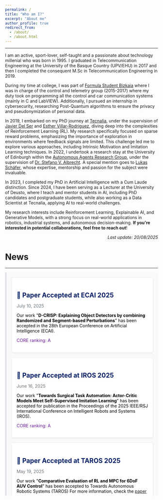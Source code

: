 ```yaml
---
permalink: /
title: "Who am I?"
excerpt: "About me"
author_profile: true
redirect_from: 
  - /about/
  - /about.html
---
```

<hr>
I am an active, sport-lover, self-taught and a passionate about technology millenial who was born in 1995. I graduated in Telecommunication Engineering at the University of the Basque Country (UPV/EHU) in 2017 and then I completed the consequent M.Sc in Telecommunication Engineering in 2019. 

During my time at college, I was part of [Formula Student Bizkaia](https://www.fsbizkaia.com/) where I was in charge of the control and telemetry group (2015-2017) where my duty took on programming all the control and car communication systems (mainly in C and LabVIEW). Additionally, I pursued an internship in cybersecurity, researching Post-Quantum algorithms to ensure the privacy and pseudonymization of personal data.

In 2019, I embarked on my PhD journey at [Tecnalia](https://www.tecnalia.com/), under the supervision of [Javier Del Ser](https://scholar.google.es/citations?user=p_wY0zUAAAAJ&hl=es) and [Esther Villar-Rodriguez](https://scholar.google.es/citations?user=pYQnhycAAAAJ&hl=es), diving deep into the complexities of Reinforcement Learning (RL). My research specifically focused on sparse reward problems, emphasizing the importance of exploration in environments where feedback signals are limited. This challenge led me to explore various approaches, including Intrinsic Motivation and Imitation Learning techniques. In 2022, I undertook a research stay at the University of Edinburgh within the [Autonomous Agents Research Group](https://agents-lab.org/), under the supervision of [Dr. Stefano V. Albrecht](https://agents-lab.org/stefano-albrecht/). A special mention goes to [Lukas Schäfer](https://www.lukaschaefer.com/), whose expertise, mentorship and passion for the subject were invaluable.

In 2023, I completed my PhD in Artificial Intelligence with a Cum Laude distinction. Since 2024, I have been serving as a Lecturer at the University of Deusto, where I teach and mentor students in AI, including PhD candidates and postgraduate students, while also working as a Data Scientist at Tecnalia, applying AI to real-world challenges.

My research interests include Reinforcement Learning, Explainable AI, and Generative Models, with a strong focus on real-world applications in robotics, industrial systems, and autonomous decision-making. **If you're interested in potential collaborations, feel free to reach out**!

<p align="right"><em>Last update: 20/08/2025</em></p>

<style>
  .news {
    margin-top: 0.5rem;
    padding: 1rem;
    background-color: #f8f9fa; /* Very light gray background for the News section */
    border-left: 5px solid #dee2e6; /* Subtle gray border */
    color: #000; /* Black text for readability */
    max-height: 700px; /* Limit height of the news section */
    overflow-y: auto; /* Enable vertical scrolling */
    scrollbar-width: thin; /* Thin scrollbar for Firefox */
    scrollbar-color: #c4c4c4 #f8f9fa; /* Custom scrollbar colors for Firefox */
  }

  /* Styling for Webkit-based browsers (e.g., Chrome, Safari) */
  .news::-webkit-scrollbar {
    width: 8px; /* Width of the scrollbar */
  }

  .news::-webkit-scrollbar-thumb {
    background-color: #c4c4c4; /* Gray scrollbar thumb */
    border-radius: 4px; /* Rounded scrollbar thumb */
  }

  .news::-webkit-scrollbar-track {
    background-color: #f8f9fa; /* Background color of the scrollbar track */
  }

  .news-item {
    margin-bottom: 1rem;
    padding: 1rem;
    background-color: #ffffff; /* White background for articles */
    border: 1px solid #e9ecef; /* Subtle gray border */
    border-radius: 5px; /* Rounded corners for articles */
    box-shadow: 0px 2px 4px rgba(0, 0, 0, 0.05); /* Light shadow for distinction */
  }

  .news-item h2 {
    margin-bottom: 0.5rem;
    color: #001d64; /* Very dark blue for titles */
  }

  .news-item time {
    font-size: 0.9rem;
    color: #6c757d; /* Muted gray for dates */
  }

  .impact-details {
    font-size: 0.9rem;
    color: #6a1b9a; /* Purple for highlighting Q1 and IF */
    margin-top: 0.5rem;
  }

  /* Responsive adjustments */
  @media (max-width: 768px) {
    .news {
      /*max-height: 300px;*/ /* Slightly smaller height for mobile */
      padding: 0.5rem; /* Adjust padding for smaller screens */
    }
    .news-item {
      padding: 0.8rem; /* Reduce padding for articles */
    }
    .news-item h2 {
      font-size: 1.1rem; /* Slightly smaller titles */
    }
    .news-item time, .impact-details {
      font-size: 0.8rem; /* Adjust text size for better fit */
    }
  }
</style>


<h1>News</h1>
<hr>

<section class="news">
  <article class="news-item">
    <h2>📄 Paper Accepted at ECAI 2025</h2>
    <p><time datetime="2025-06-16">July 10, 2025</time></p>
    <p>Our work "<strong>D-CRISP: Explaining Object Detectors by combining Randomized and Segment-based Perturbations</strong>" has been accepted in the 28th European Conference on Artificial Intelligence (ECAI).</p>
    <p class="impact-details">CORE ranking: A</p>
  </article>

  <article class="news-item">
    <h2>📄 Paper Accepted at IROS 2025</h2>
    <p><time datetime="2025-06-16">June 16, 2025</time></p>
    <p>Our work "<strong>Towards Surgical Task Automation: Actor-Critic Models Meet Self-Supervised Imitation Learning</strong>" has been accepted for publication in the Proceedings of the 2025 IEEE/RSJ International Conference on Intelligent Robots and Systems (IROS).</p>
    <p class="impact-details">CORE ranking: A</p>
  </article>

  <article class="news-item">
    <h2>📄 Paper Accepted at TAROS 2025</h2>
    <p><time datetime="2025-05-19">May 19, 2025</time></p>
    <p>Our work "<strong>Comparative Evaluation of RL and MPC for 6DoF AUV Control</strong>" has been accepted to Towards Autonomous Robotic Systems (TAROS) For more information, check the <a href="https://ieeexplore.ieee.org/document/10920018"> paper</a> .</p>
  </article>

  <article class="news-item">
    <h2>ITSC 2024 Paper Proceedings</h2>
    <p><time datetime="2025-03-20">March 20, 2025</time></p>
    <p>Our article "<strong>Single Agent Formulation for Reinforcement Learning Based Routing of Urban Last Mile Logistics with Platooning Vehicles</strong>" is now available in the <a href="https://ieeexplore.ieee.org/document/10920018">conference proceedings</a>.</p>
  </article>

  <article class="news-item">
    <h2><i class="fas fa-microphone-alt" aria-hidden="true"></i> PODCAST: Impact of Artificial Intelligence on Industry</h2>
    <p><time datetime="2025-03-13">March 13, 2025</time></p>
    <p>The podcast recorded in collaboration between <a href="https://movingrobots.tech/es/">Moving Robots</a> and <a href="https://www.tecnalia.com/">Tecnalia</a> is now available to watch on <a href="https://youtu.be/bMSQBr7gBX8">YouTube</a>.</p>
  </article>

  <article class="news-item">
    <h2>📄 Article Accepted at Neurocomputing</h2>
    <p><time datetime="2024-11-27">November 27, 2024</time></p>
    <p>Our article "<strong>Using Offline Data to Speed-up Reinforcement Learning in Procedurally Generated Environments</strong>" has been accepted in the Neurocomputing journal. This paper builds upon findings presented at the ALA Workshop during the 2023 AAMAS conference, combining reinforcement learning and imitation learning for improved generalization and sample efficiency.</p>
    <p class="impact-details">Impact Factor: 5.5 (Q1)</p>
  </article>

  <article class="news-item">
    <h2>📄 Article Accepted at Results in Engineering</h2>
    <p><time datetime="2024-11-21">November 21, 2024</time></p>
    <p>Our work "<strong>On the Black-box Explainability of Object Detection Models for Safe and Trustworthy Industrial Applications</strong>" has been accepted in the Results in Engineering journal. This study provides post-hoc explanations for object detectors, focusing on one-stage YOLO models applied to real-world data.</p>
    <p class="impact-details">Impact Factor: 6.0 (Q1)</p>
  </article>

  <article class="news-item">
    <h2>🎉 NeurIPS IMOL and OWA Workshops</h2>
    <p><time datetime="2024-10-11">October 11, 2024</time></p>
    <p>Our works "<strong>Fostering Intrinsic Motivation in Reinforcement Learning with Pretrained Foundation Models</strong>" and "<strong>Words as Beacons: Guiding RL Agents with High-Level Language Prompts</strong>" have been accepted at the Intrinsically Motivated Open-ended Learning (IMOL) and Open-World Agents (OWA) workshops, respectively. These studies explore leveraging large language models (LLMs) and vision-language models (VLMs) to enhance reinforcement learning agents' learning and performance.</p>
  </article>
</section>